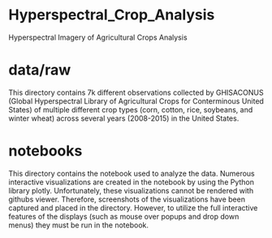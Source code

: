 # Hyperspectral_Crop_Analysis
Hyperspectral Imagery of Agricultural Crops Analysis

# data/raw
This directory contains 7k different observations collected by GHISACONUS (Global Hyperspectral Library of Agricultural Crops for Conterminous United States) of multiple different crop types (corn, cotton, rice, soybeans, and winter wheat) across several years (2008-2015) in the United States.

# notebooks
This directory contains the notebook used to analyze the data.  Numerous interactive visualizations are created in the notebook by using the Python library plotly.  Unfortunately, these visualizations cannot be rendered with githubs viewer.  Therefore, screenshots of the visualizations have been captured and placed in the directory.  However, to utilize the full interactive features of the displays (such as mouse over popups and drop down menus) they must be run in the notebook.
